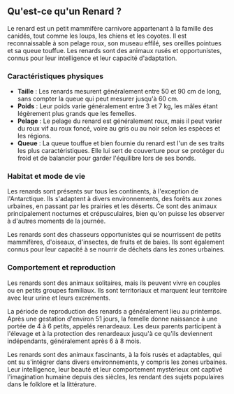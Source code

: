 ## Qu'est-ce qu'un Renard ?

Le renard est un petit mammifère carnivore appartenant à la famille des canidés, tout comme les loups, les chiens et les coyotes. Il est reconnaissable à son pelage roux, son museau effilé, ses oreilles pointues et sa queue touffue. Les renards sont des animaux rusés et opportunistes, connus pour leur intelligence et leur capacité d'adaptation.

### Caractéristiques physiques

- **Taille** : Les renards mesurent généralement entre 50 et 90 cm de long, sans compter la queue qui peut mesurer jusqu'à 60 cm.
- **Poids** : Leur poids varie généralement entre 3 et 7 kg, les mâles étant légèrement plus grands que les femelles.
- **Pelage** : Le pelage du renard est généralement roux, mais il peut varier du roux vif au roux foncé, voire au gris ou au noir selon les espèces et les régions.
- **Queue** : La queue touffue et bien fournie du renard est l'un de ses traits les plus caractéristiques. Elle lui sert de couverture pour se protéger du froid et de balancier pour garder l'équilibre lors de ses bonds.

### Habitat et mode de vie

Les renards sont présents sur tous les continents, à l'exception de l'Antarctique. Ils s'adaptent à divers environnements, des forêts aux zones urbaines, en passant par les prairies et les déserts. Ce sont des animaux principalement nocturnes et crépusculaires, bien qu'on puisse les observer à d'autres moments de la journée.

Les renards sont des chasseurs opportunistes qui se nourrissent de petits mammifères, d'oiseaux, d'insectes, de fruits et de baies. Ils sont également connus pour leur capacité à se nourrir de déchets dans les zones urbaines.

### Comportement et reproduction

Les renards sont des animaux solitaires, mais ils peuvent vivre en couples ou en petits groupes familiaux. Ils sont territoriaux et marquent leur territoire avec leur urine et leurs excréments.

La période de reproduction des renards a généralement lieu au printemps. Après une gestation d'environ 51 jours, la femelle donne naissance à une portée de 4 à 6 petits, appelés renardeaux. Les deux parents participent à l'élevage et à la protection des renardeaux jusqu'à ce qu'ils deviennent indépendants, généralement après 6 à 8 mois.

Les renards sont des animaux fascinants, à la fois rusés et adaptables, qui ont su s'intégrer dans divers environnements, y compris les zones urbaines. Leur intelligence, leur beauté et leur comportement mystérieux ont captivé l'imagination humaine depuis des siècles, les rendant des sujets populaires dans le folklore et la littérature.